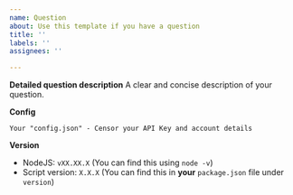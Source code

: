 ```yaml
---
name: Question
about: Use this template if you have a question
title: ''
labels: ''
assignees: ''

---
```


**Detailed question description**
A clear and concise description of your question.

**Config**
```
Your "config.json" - Censor your API Key and account details
```

**Version**
- NodeJS: `vXX.XX.X` (You can find this using `node -v`)
- Script version: `X.X.X` (You can find this in **your** `package.json` file under `version`)
